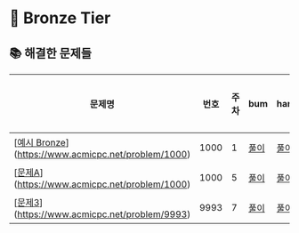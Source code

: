 # 🥉 Bronze Tier

## 📚 해결한 문제들

| 문제명 | 번호 | 주차 | bum | hano | jin | 알고리즘 |
|--------|------|------|-----|------|-----|------|
| [[예시 Bronze](https://www.acmicpc.net/problem/1000)](https://www.acmicpc.net/problem/1000) | 1000 | 1 | [풀이](https://github.com/A/1000_bum) | [풀이](https://github.com/A/1000_hano) | [풀이](https://github.com/A/1000_jin) | 구현 |
| [[문제A](https://www.acmicpc.net/problem/1000)](https://www.acmicpc.net/problem/1000) | 1000 | 5 | [풀이](https://github.com/1) | [풀이](https://github.com/1) | [풀이](https://github.com/1) | 구현 |
| [[문제3](...)](https://www.acmicpc.net/problem/9993) | 9993 | 7 | [풀이](...) | [풀이](...) | [풀이](...) | 구현 |
